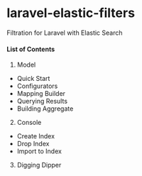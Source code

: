 # laravel-elastic-filters

Filtration for Laravel with Elastic Search

#### List of Contents

1. Model
 - Quick Start
 - Configurators
  - Mapping Builder
 - Querying Results
  - Building Aggregate

2. Console
 - Create Index
 - Drop Index
 - Import to Index

3. Digging Dipper
